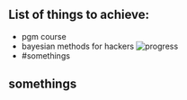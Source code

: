 ## List of things to achieve:

* pgm course
* bayesian methods for hackers ![progress](http://progressed.io/bar/100)
* #somethings

## somethings
